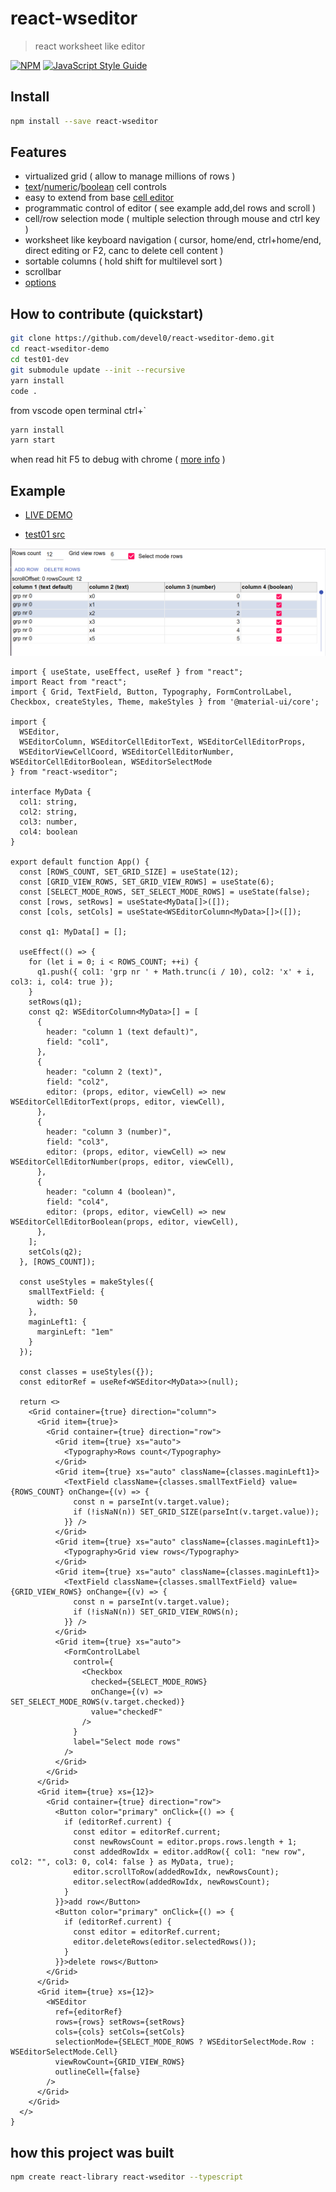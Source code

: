 # react-wseditor

> react worksheet like editor

[![NPM](https://img.shields.io/npm/v/react-wseditor.svg)](https://www.npmjs.com/package/react-wseditor) [![JavaScript Style Guide](https://img.shields.io/badge/code_style-standard-brightgreen.svg)](https://standardjs.com)

## Install

```bash
npm install --save react-wseditor
```

## Features

- virtualized grid ( allow to manage millions of rows )
- [text](https://github.com/devel0/react-wseditor/blob/master/src/WSEditorCellEditorText.tsx)/[numeric](https://github.com/devel0/react-wseditor/blob/master/src/WSEditorCellEditorNumber.tsx)/[boolean](https://github.com/devel0/react-wseditor/blob/master/src/WSEditorCellEditorBoolean.tsx) cell controls
- easy to extend from base [cell editor](https://github.com/devel0/react-wseditor/blob/master/src/WSEditorCellEditor.tsx)
- programmatic control of editor ( see example add,del rows and scroll )
- cell/row selection mode ( multiple selection through mouse and ctrl key )
- worksheet like keyboard navigation ( cursor, home/end, ctrl+home/end, direct editing or F2, canc to delete cell content )
- sortable columns ( hold shift for multilevel sort )
- scrollbar
- [options](https://github.com/devel0/react-wseditor/blob/master/src/WSEditorDefaultProps.tsx)

## How to contribute (quickstart)

```sh
git clone https://github.com/devel0/react-wseditor-demo.git
cd react-wseditor-demo
cd test01-dev
git submodule update --init --recursive
yarn install
code .
```

from vscode open terminal ctrl+`

```sh
yarn install
yarn start
```

when read hit F5 to debug with chrome ( [more info](https://github.com/devel0/react-wseditor-demo/blob/master/test01-dev/README.md) )

## Example

- [LIVE DEMO](https://codesandbox.io/s/github/devel0/react-wseditor-demo/tree/fa111379a61eaccc38a133ca00a245673a302d23/test01)

- [test01 src](https://github.com/devel0/react-wseditor-demo/tree/master/test01)

![](doc/react-wseditor-example.png)

```tsx
import { useState, useEffect, useRef } from "react";
import React from "react";
import { Grid, TextField, Button, Typography, FormControlLabel, Checkbox, createStyles, Theme, makeStyles } from '@material-ui/core';

import {
  WSEditor,
  WSEditorColumn, WSEditorCellEditorText, WSEditorCellEditorProps,
  WSEditorViewCellCoord, WSEditorCellEditorNumber, WSEditorCellEditorBoolean, WSEditorSelectMode
} from "react-wseditor";

interface MyData {
  col1: string,
  col2: string,
  col3: number,
  col4: boolean
}

export default function App() {
  const [ROWS_COUNT, SET_GRID_SIZE] = useState(12);
  const [GRID_VIEW_ROWS, SET_GRID_VIEW_ROWS] = useState(6);
  const [SELECT_MODE_ROWS, SET_SELECT_MODE_ROWS] = useState(false);
  const [rows, setRows] = useState<MyData[]>([]);
  const [cols, setCols] = useState<WSEditorColumn<MyData>[]>([]);

  const q1: MyData[] = [];

  useEffect(() => {
    for (let i = 0; i < ROWS_COUNT; ++i) {
      q1.push({ col1: 'grp nr ' + Math.trunc(i / 10), col2: 'x' + i, col3: i, col4: true });
    }
    setRows(q1);
    const q2: WSEditorColumn<MyData>[] = [
      {
        header: "column 1 (text default)",
        field: "col1",
      },
      {
        header: "column 2 (text)",
        field: "col2",
        editor: (props, editor, viewCell) => new WSEditorCellEditorText(props, editor, viewCell),
      },
      {
        header: "column 3 (number)",
        field: "col3",
        editor: (props, editor, viewCell) => new WSEditorCellEditorNumber(props, editor, viewCell),
      },
      {
        header: "column 4 (boolean)",
        field: "col4",
        editor: (props, editor, viewCell) => new WSEditorCellEditorBoolean(props, editor, viewCell),
      },
    ];
    setCols(q2);
  }, [ROWS_COUNT]);

  const useStyles = makeStyles({
    smallTextField: {
      width: 50
    },
    maginLeft1: {
      marginLeft: "1em"
    }
  });

  const classes = useStyles({});
  const editorRef = useRef<WSEditor<MyData>>(null);

  return <>
    <Grid container={true} direction="column">
      <Grid item={true}>
        <Grid container={true} direction="row">
          <Grid item={true} xs="auto">
            <Typography>Rows count</Typography>
          </Grid>
          <Grid item={true} xs="auto" className={classes.maginLeft1}>
            <TextField className={classes.smallTextField} value={ROWS_COUNT} onChange={(v) => {
              const n = parseInt(v.target.value);
              if (!isNaN(n)) SET_GRID_SIZE(parseInt(v.target.value));
            }} />
          </Grid>
          <Grid item={true} xs="auto" className={classes.maginLeft1}>
            <Typography>Grid view rows</Typography>
          </Grid>
          <Grid item={true} xs="auto" className={classes.maginLeft1}>
            <TextField className={classes.smallTextField} value={GRID_VIEW_ROWS} onChange={(v) => {
              const n = parseInt(v.target.value);
              if (!isNaN(n)) SET_GRID_VIEW_ROWS(n);
            }} />
          </Grid>
          <Grid item={true} xs="auto">
            <FormControlLabel
              control={
                <Checkbox
                  checked={SELECT_MODE_ROWS}
                  onChange={(v) => SET_SELECT_MODE_ROWS(v.target.checked)}
                  value="checkedF"
                />
              }
              label="Select mode rows"
            />
          </Grid>
        </Grid>
      </Grid>
      <Grid item={true} xs={12}>
        <Grid container={true} direction="row">
          <Button color="primary" onClick={() => {
            if (editorRef.current) {
              const editor = editorRef.current;
              const newRowsCount = editor.props.rows.length + 1;
              const addedRowIdx = editor.addRow({ col1: "new row", col2: "", col3: 0, col4: false } as MyData, true);
              editor.scrollToRow(addedRowIdx, newRowsCount);
              editor.selectRow(addedRowIdx, newRowsCount);
            }
          }}>add row</Button>
          <Button color="primary" onClick={() => {
            if (editorRef.current) {
              const editor = editorRef.current;
              editor.deleteRows(editor.selectedRows());
            }
          }}>delete rows</Button>
        </Grid>
      </Grid>
      <Grid item={true} xs={12}>
        <WSEditor
          ref={editorRef}
          rows={rows} setRows={setRows}
          cols={cols} setCols={setCols}
          selectionMode={SELECT_MODE_ROWS ? WSEditorSelectMode.Row : WSEditorSelectMode.Cell}
          viewRowCount={GRID_VIEW_ROWS}
          outlineCell={false}
        />
      </Grid>
    </Grid>
  </>
}
```

## how this project was built

```sh
npm create react-library react-wseditor --typescript
```
